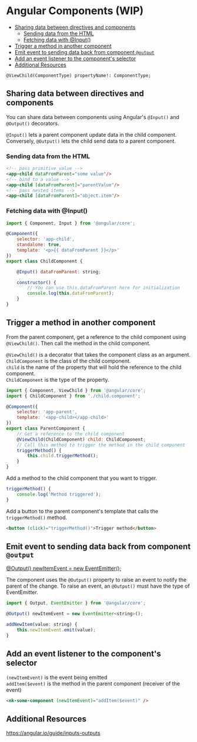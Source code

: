 # Angular Components (WIP)

<!-- TOC -->

- [Sharing data between directives and components](#sharing-data-between-directives-and-components)
    - [Sending data from the HTML](#sending-data-from-the-html)
    - [Fetching data with @Input()](#fetching-data-with-input)
- [Trigger a method in another component](#trigger-a-method-in-another-component)
- [Emit event to sending data back from component `@output`](#emit-event-to-sending-data-back-from-component-output)
- [Add an event listener to the component's selector](#add-an-event-listener-to-the-components-selector)
- [Additional Resources](#additional-resources)

<!-- /TOC -->

`@ViewChild(ComponentType) propertyName!: ComponentType;`

<a id="markdown-sharing-data-between-directives-and-components" name="sharing-data-between-directives-and-components"></a>

## Sharing data between directives and components

You can share data between components using Angular's `@Input()` and `@Output()` decorators.

`@Input()` lets a parent component update data in the child component. Conversely, `@Output()`
lets the child send data to a parent component.

<a id="markdown-sending-data-from-the-html" name="sending-data-from-the-html"></a>

### Sending data from the HTML

```html
<!-- pass primitive value -->
<app-child dataFromParent="some value"/>
<!-- bind to a value -->
<app-child [dataFromParent]="parentValue"/>
<!-- pass nested items -->
<app-child [dataFromParent]="object.item"/>
```

<a id="markdown-fetching-data-with-input" name="fetching-data-with-input"></a>

### Fetching data with @Input()
```js
import { Component, Input } from '@angular/core';

@Component({
    selector: 'app-child',
    standalone: true,
    template: '<p>{{ dataFromParent }}</p>'
})
export class ChildComponent {

    @Input() dataFromParent: string;

    constructor() {
        // You can use this.dataFromParent here for initialization
        console.log(this.dataFromParent);
    }
}
```

<a id="markdown-trigger-a-method-in-another-component" name="trigger-a-method-in-another-component"></a>

## Trigger a method in another component

From the parent component, get a reference to the child component using `@ViewChild()`. Then call the method in the child component.

`@ViewChild()` is a decorator that takes the component class as an argument. <br>
`ChildComponent` is the class of the child component. <br>
`child` is the name of the property that will hold the reference to the child component. <br>
`ChildComponent` is the type of the property. <br>

```js
import { Component, ViewChild } from '@angular/core';
import { ChildComponent } from './child.component';

@Component({
    selector: 'app-parent',
    template: '<app-child></app-child>'
})
export class ParentComponent {
    // Get a reference to the child component
    @ViewChild(ChildComponent) child: ChildComponent;
    // Call this method to trigger the method in the child component
    triggerMethod() {
        this.child.triggerMethod();
    }
}
```

Add a method to the child component that you want to trigger.

```js
triggerMethod() {
    console.log('Method triggered');
}
```

Add a button to the parent component's template that calls the `triggerMethod()` method.

```html
<button (click)="triggerMethod()">Trigger method</button>
```





<a id="markdown-emit-event-to-sending-data-back-from-component-output" name="emit-event-to-sending-data-back-from-component-output"></a>

## Emit event to sending data back from component `@output`

[@Output() newItemEvent = new EventEmitter<string>();](https://angular.io/guide/inputs-outputs#configuring-the-child-component-1)

The component uses the `@Output()` property to raise an event to notify the parent of the change.
To raise an event, an `@Output()` must have the type of EventEmitter.

```js
import { Output, EventEmitter } from '@angular/core';

@Output() newItemEvent = new EventEmitter<string>();

addNewItem(value: string) {
    this.newItemEvent.emit(value);
}
```

<a id="markdown-add-an-event-listener-to-the-components-selector" name="add-an-event-listener-to-the-components-selector"></a>

## Add an event listener to the component's selector

`(newItemEvent)` is the event being emitted <br>
`addItem($event)` is the method in the parent component (receiver of the event)

```html
<nk-some-component (newItemEvent)="addItem($event)" />
```





<a id="markdown-additional-resources" name="additional-resources"></a>

## Additional Resources

<a href="https://angular.io/guide/inputs-outputs" target="blank">https://angular.io/guide/inputs-outputs</a>
